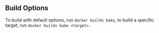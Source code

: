 ## Build Options

To build with default options, run `docker buildx bake`, to build a specific target, run `docker buildx bake <target>`.